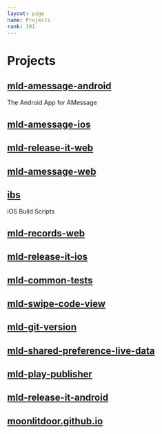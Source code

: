 ```yaml
---
layout: page
name: Projects
rank: 101
---
```


Projects
========

[mld-amessage-android](https://github.com/moonlitdoormld-amessage-android)
---------------------
The Android App for AMessage

[mld-amessage-ios](https://github.com/moonlitdoor/mld-amessage-ios)
---------------------

[mld-release-it-web](https://github.com/moonlitdoor/mld-release-it-web)
---------------------

[mld-amessage-web](https://github.com/moonlitdoor/mld-amessage-web)
---------------------

[ibs](https://github.com/moonlitdoor/ibs)
---------------------
iOS Build Scripts

[mld-records-web](https://github.com/moonlitdoor/mld-records-web)
---------------------

[mld-release-it-ios](https://github.com/moonlitdoor/mld-release-it-ios)
---------------------

[mld-common-tests](https://github.com/moonlitdoor/mld-common-tests)
---------------------

[mld-swipe-code-view](https://github.com/moonlitdoor/mld-swipe-code-view)
---------------------

[mld-git-version](https://github.com/moonlitdoor/mld-git-version)
---------------------

[mld-shared-preference-live-data](https://github.com/moonlitdoor/mld-shared-preference-live-data)
---------------------

[mld-play-publisher](https://github.com/moonlitdoor/mld-play-publisher)
---------------------

[mld-release-it-android](https://github.com/moonlitdoor/mld-release-it-android)
---------------------

[moonlitdoor.github.io](https://github.com/moonlitdoor/moonlitdoor.github.io)
---------------------
